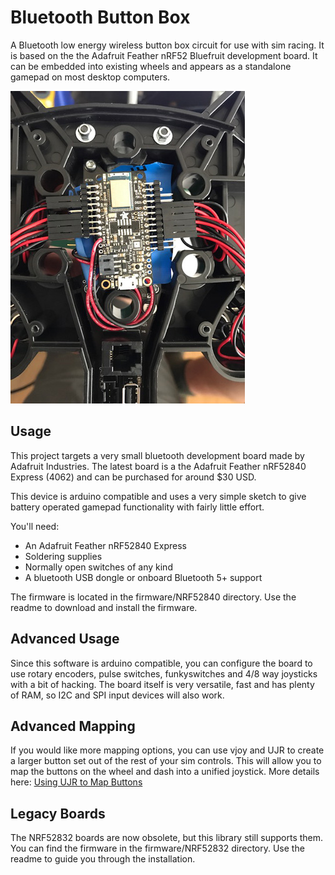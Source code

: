 # Bluetooth Button Box

A Bluetooth low energy wireless button box circuit for use with sim racing. It is based on the the Adafruit Feather nRF52 Bluefruit development board. It can be embedded into existing wheels and appears as a standalone gamepad on most desktop computers.

![Retrofitted Accuforce V2 Button Box](images/accuforce-retrofit.jpg)

## Usage

This project targets a very small bluetooth development board made by Adafruit Industries. The latest board is a the Adafruit Feather nRF52840 Express (4062) and can be purchased for around $30 USD.

This device is arduino compatible and uses a very simple sketch to give battery operated gamepad functionality with fairly little effort.

You'll need:

* An Adafruit Feather nRF52840 Express
* Soldering supplies
* Normally open switches of any kind
* A bluetooth USB dongle or onboard Bluetooth 5+ support

The firmware is located in the firmware/NRF52840 directory. Use the readme to download and install the firmware.

## Advanced Usage

Since this software is arduino compatible, you can configure the board to use rotary encoders, pulse switches, funkyswitches and 4/8 way joysticks with a bit of hacking. The board itself is very versatile, fast and has  plenty of RAM, so I2C and SPI input devices will also work.

## Advanced Mapping

If you would like more mapping options, you can use vjoy and UJR to create a larger button set out of the rest of your sim controls. This will allow you to map the buttons on the wheel and dash into a unified joystick. More details here: [Using UJR to Map Buttons](https://www.reddit.com/r/flightsim/comments/6dp4mh/how_to_use_racing_pedals_as_rudder_pedals_for/)

## Legacy Boards

The NRF52832 boards are now obsolete, but this library still supports them. You can find the firmware in the firmware/NRF52832 directory. Use the readme to guide you through the installation.
